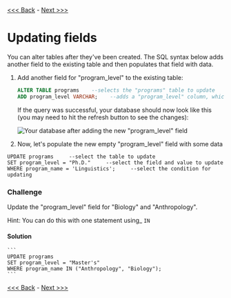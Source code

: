 [<<< Back](3-insertdata.md) - [Next >>>](5-foreignkeys.md)

# Updating fields

You can alter tables after they've been created. The SQL syntax below adds another field to the existing table and then populates that field with data.

1. Add another field for "program_level" to the existing table:   

	```sql
	ALTER TABLE programs    --selects the "programs" table to update
	ADD program_level VARCHAR;    --adds a "program_level" column, which is a string
	```

	If the query was successful, your database should now look like this (you may need to hit the refresh button to see the changes):

	![Your database after adding the new "program_level" field](https://github.com/GCDigitalFellows/GCDRI_databases/blob/master/images/new_field.png)  



2. Now, let's populate the new empty "program_level" field with some data  

```
UPDATE programs		--select the table to update
SET program_level = "Ph.D."		--select the field and value to update
WHERE program_name = 'Linguistics';		--select the condition for updating
```

### Challenge

Update the "program_level" field for "Biology" and "Anthropology".

Hint: You can do this with one statement using_ `IN`


#### Solution

	```
	UPDATE programs
	SET program_level = "Master's"
	WHERE program_name IN ("Anthropology", "Biology");
	```  
	
[<<< Back](3-insertdata.md) - [Next >>>](5-foreignkeys.md)
